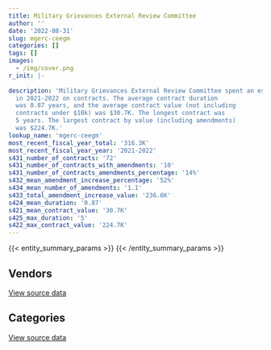 ```yaml
---
title: Military Grievances External Review Committee
author: ''
date: '2022-08-31'
slug: mgerc-ceegm
categories: []
tags: []
images:
  - /img/cover.png
r_init: |-
  
description: 'Military Grievances External Review Committee spent an estimated $316.3K
  in 2021-2022 on contracts. The average contract duration
  was 0.87 years, and the average contract value (not including
  contracts under $10k) was $30.7K. The longest contract was
  5 years. The largest contract by value (including amendments)
  was $224.7K.'
lookup_name: 'mgerc-ceegm'
most_recent_fiscal_year_total: '316.3K'
most_recent_fiscal_year_year: '2021-2022'
s431_number_of_contracts: '72'
s431_number_of_contracts_with_amendments: '10'
s431_number_of_contracts_amendments_percentage: '14%'
s432_mean_amendment_increase_percentage: '52%'
s434_mean_number_of_amendments: '1.1'
s433_total_amendment_increase_value: '236.6K'
s424_mean_duration: '0.87'
s421_mean_contract_value: '30.7K'
s425_max_duration: '5'
s422_max_contract_value: '224.7K'
---
```


<script src="/rmarkdown-libs/htmlwidgets/htmlwidgets.js"></script>
<link href="/rmarkdown-libs/datatables-css/datatables-crosstalk.css" rel="stylesheet" />
<script src="/rmarkdown-libs/datatables-binding/datatables.js"></script>
<script src="/rmarkdown-libs/jquery/jquery-3.6.0.min.js"></script>
<link href="/rmarkdown-libs/dt-core-bootstrap/css/dataTables.bootstrap.min.css" rel="stylesheet" />
<link href="/rmarkdown-libs/dt-core-bootstrap/css/dataTables.bootstrap.extra.css" rel="stylesheet" />
<script src="/rmarkdown-libs/dt-core-bootstrap/js/jquery.dataTables.min.js"></script>
<script src="/rmarkdown-libs/dt-core-bootstrap/js/dataTables.bootstrap.min.js"></script>
<link href="/rmarkdown-libs/crosstalk/css/crosstalk.min.css" rel="stylesheet" />
<script src="/rmarkdown-libs/crosstalk/js/crosstalk.min.js"></script>
<script src="/rmarkdown-libs/htmlwidgets/htmlwidgets.js"></script>
<link href="/rmarkdown-libs/datatables-css/datatables-crosstalk.css" rel="stylesheet" />
<script src="/rmarkdown-libs/datatables-binding/datatables.js"></script>
<script src="/rmarkdown-libs/jquery/jquery-3.6.0.min.js"></script>
<link href="/rmarkdown-libs/dt-core-bootstrap/css/dataTables.bootstrap.min.css" rel="stylesheet" />
<link href="/rmarkdown-libs/dt-core-bootstrap/css/dataTables.bootstrap.extra.css" rel="stylesheet" />
<script src="/rmarkdown-libs/dt-core-bootstrap/js/jquery.dataTables.min.js"></script>
<script src="/rmarkdown-libs/dt-core-bootstrap/js/dataTables.bootstrap.min.js"></script>
<link href="/rmarkdown-libs/crosstalk/css/crosstalk.min.css" rel="stylesheet" />
<script src="/rmarkdown-libs/crosstalk/js/crosstalk.min.js"></script>

{{< entity_summary_params >}}
{{< /entity_summary_params >}}

## Vendors

<div id="htmlwidget-1" style="width:100%;height:auto;" class="datatables html-widget"></div>
<script type="application/json" data-for="htmlwidget-1">{"x":{"style":"bootstrap","filter":"none","vertical":false,"data":[["<a href=\"/vendors/advanced_business_interiors/\">Advanced Business Interiors<\/a>","<a href=\"/vendors/applied_electonics/\">Applied Electonics<\/a>","<a href=\"/vendors/bmc_software_canada/\">BMC Software Canada<\/a>","<a href=\"/vendors/canon/\">Canon<\/a>","<a href=\"/vendors/contract_community/\">Contract Community<\/a>","<a href=\"/vendors/decisive_group/\">Decisive Group<\/a>","<a href=\"/vendors/eclipsys_solutions/\">Eclipsys Solutions<\/a>","<a href=\"/vendors/excel_human_resources/\">Excel Human Resources<\/a>","<a href=\"/vendors/grand_toy/\">Grand Toy<\/a>","<a href=\"/vendors/itex/\">ITEX<\/a>","<a href=\"/vendors/jim_pattison_industries/\">Jim Pattison Industries<\/a>","<a href=\"/vendors/lumina_it/\">Lumina IT<\/a>","<a href=\"/vendors/maxsys_staffing_and_consulting/\">Maxsys Staffing and Consulting<\/a>","<a href=\"/vendors/microsoft_canada/\">Microsoft Canada<\/a>","<a href=\"/vendors/nisha_techonologies/\">Nisha Techonologies<\/a>","<a href=\"/vendors/northern_micro/\">Northern Micro<\/a>","<a href=\"/vendors/purelogic/\">PureLogic<\/a>","<a href=\"/vendors/purespirit_solutions/\">PureSpirIT Solutions<\/a>","<a href=\"/vendors/softchoice/\">Softchoice<\/a>","<a href=\"/vendors/teknion/\">Teknion<\/a>","<a href=\"/vendors/teramach_technologies/\">Teramach Technologies<\/a>","<a href=\"/vendors/vmware/\">VMware<\/a>","<a href=\"/vendors/zycom/\">Zycom<\/a>"],[10879.64,null,null,5674.87,24521,null,null,115262.58,null,9888.43,21541.09,null,24998.97,11069.6,null,24754.82,null,null,3534.49,18433.63,null,18496.83,67631.58],[176.25,982.27,18.44,7724.61,null,null,null,null,null,64915.11,null,28966.83,null,22895.64,null,null,null,null,10799.84,null,null,9463.4,null],[12866.45,44815.99,6730.98,7703.51,null,3463.96,null,null,13342.65,27777.88,null,15780.17,null,11424.34,16473.16,null,null,null,1122.35,null,23533.09,3981.87,4900.44],[null,13376.94,6730.98,7703.51,null,20068.96,32938.04,null,null,18504.97,null,null,null,null,null,null,11766.26,26283.28,73661.05,null,null,null,13810.83]],"container":"<table class=\"table table-striped table-hover row-border order-column display\">\n  <thead>\n    <tr>\n      <th>Vendor<\/th>\n      <th>2018-2019<\/th>\n      <th>2019-2020<\/th>\n      <th>2020-2021<\/th>\n      <th>2021-2022<\/th>\n    <\/tr>\n  <\/thead>\n<\/table>","options":{"order":[[4,"desc"]],"pageLength":10,"autoWidth":true,"columnDefs":[{"targets":1,"render":"function(data, type, row, meta) {\n    return type !== 'display' ? data : DTWidget.formatCurrency(data, \"$\", 2, 3, \",\", \".\", true, null);\n  }"},{"targets":2,"render":"function(data, type, row, meta) {\n    return type !== 'display' ? data : DTWidget.formatCurrency(data, \"$\", 2, 3, \",\", \".\", true, null);\n  }"},{"targets":3,"render":"function(data, type, row, meta) {\n    return type !== 'display' ? data : DTWidget.formatCurrency(data, \"$\", 2, 3, \",\", \".\", true, null);\n  }"},{"targets":4,"render":"function(data, type, row, meta) {\n    return type !== 'display' ? data : DTWidget.formatCurrency(data, \"$\", 2, 3, \",\", \".\", true, null);\n  }"},{"width":"16%","targets":[1,2,3,4]},{"className":"dt-right","targets":[1,2,3,4]}],"orderClasses":false}},"evals":["options.columnDefs.0.render","options.columnDefs.1.render","options.columnDefs.2.render","options.columnDefs.3.render"],"jsHooks":[]}</script>
<p class="text-right">
<a href="https://github.com/GoC-Spending/contracts-data/tree/main/data/out/departments/mgerc-ceegm/summary_by_fiscal_year_by_vendor.csv" class="source-data-link btn btn-link">View source data</a>
</p>

## Categories

<div id="htmlwidget-2" style="width:100%;height:auto;" class="datatables html-widget"></div>
<script type="application/json" data-for="htmlwidget-2">{"x":{"style":"bootstrap","filter":"none","vertical":false,"data":[["<a href=\"/categories/office_management/\">Office management<\/a>","<a href=\"/categories/professional_services/\">Professional services<\/a>","<a href=\"/categories/information_technology/\">Information technology<\/a>","<a href=\"/categories/industrial_products_and_services/\">Industrial products and services<\/a>","<a href=\"/categories/human_capital/\">Human capital<\/a>"],[49692.83,113925.56,305279.97,21541.09,null],[7900.87,133030.74,163866.04,null,21239.51],[33912.61,47010.68,253571.67,null,null],[17485.44,null,298803.93,null,null]],"container":"<table class=\"table table-striped table-hover row-border order-column display\">\n  <thead>\n    <tr>\n      <th>Category<\/th>\n      <th>2018-2019<\/th>\n      <th>2019-2020<\/th>\n      <th>2020-2021<\/th>\n      <th>2021-2022<\/th>\n    <\/tr>\n  <\/thead>\n<\/table>","options":{"order":[[4,"desc"]],"dom":"t","pageLength":30,"autoWidth":true,"columnDefs":[{"targets":1,"render":"function(data, type, row, meta) {\n    return type !== 'display' ? data : DTWidget.formatCurrency(data, \"$\", 2, 3, \",\", \".\", true, null);\n  }"},{"targets":2,"render":"function(data, type, row, meta) {\n    return type !== 'display' ? data : DTWidget.formatCurrency(data, \"$\", 2, 3, \",\", \".\", true, null);\n  }"},{"targets":3,"render":"function(data, type, row, meta) {\n    return type !== 'display' ? data : DTWidget.formatCurrency(data, \"$\", 2, 3, \",\", \".\", true, null);\n  }"},{"targets":4,"render":"function(data, type, row, meta) {\n    return type !== 'display' ? data : DTWidget.formatCurrency(data, \"$\", 2, 3, \",\", \".\", true, null);\n  }"},{"width":"16%","targets":[1,2,3,4]},{"className":"dt-right","targets":[1,2,3,4]}],"orderClasses":false,"lengthMenu":[10,25,30,50,100]}},"evals":["options.columnDefs.0.render","options.columnDefs.1.render","options.columnDefs.2.render","options.columnDefs.3.render"],"jsHooks":[]}</script>
<p class="text-right">
<a href="https://github.com/GoC-Spending/contracts-data/tree/main/data/out/departments/mgerc-ceegm/summary_by_fiscal_year_by_category.csv" class="source-data-link btn btn-link">View source data</a>
</p>
